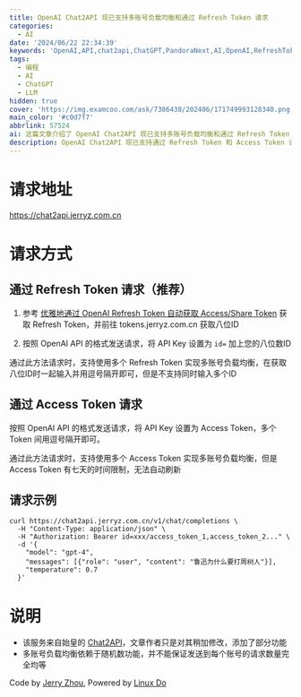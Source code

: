 ```yaml
---
title: OpenAI Chat2API 现已支持多账号负载均衡和通过 Refresh Token 请求
categories:
  - AI
date: '2024/06/22 22:34:39'
keywords: 'OpenAI,API,chat2api,ChatGPT,PandoraNext,AI,OpenAI,RefreshToken,Neo,始皇,AccessToken,ShareToken'
tags:
  - 编程
  - AI
  - ChatGPT
  - LLM
hidden: true
cover: 'https://img.examcoo.com/ask/7386438/202406/171749993128340.png'
main_color: '#c0d7f7'
abbrlink: 57524
ai: 这篇文章介绍了 OpenAI Chat2API 现已支持多账号负载均衡和通过 Refresh Token 请求。提供了两种请求方式：通过 Refresh Token 和 Access Token，并给出了具体请求示例。文章说明了服务的来源及其多账号负载均衡的实现原理。
description: OpenAI Chat2API 现已支持通过 Refresh Token 和 Access Token 请求，实现多账号负载均衡。
---
```


# 请求地址

https://chat2api.jerryz.com.cn


# 请求方式

## 通过 Refresh Token 请求（推荐）

1. 参考 [优雅地通过 OpenAI Refresh Token 自动获取 Access/Share Token](https://blog.jerryz.com.cn/article/refresh-token/) 获取 Refresh Token，并前往 tokens.jerryz.com.cn 获取八位ID

2. 按照 OpenAI API 的格式发送请求，将 API Key 设置为 `id=` 加上您的八位数ID

通过此方法请求时，支持使用多个 Refresh Token 实现多账号负载均衡，在获取八位ID时一起输入并用逗号隔开即可，但是不支持同时输入多个ID

## 通过 Access Token 请求

按照 OpenAI API 的格式发送请求，将 API Key 设置为 Access Token，多个 Token 间用逗号隔开即可。

通过此方法请求时，支持使用多个 Access Token 实现多账号负载均衡，但是 Access Token 有七天的时间限制，无法自动刷新

## 请求示例

```shell
curl https://chat2api.jerryz.com.cn/v1/chat/completions \
  -H "Content-Type: application/json" \
  -H "Authorization: Bearer id=xxx/access_token_1,access_token_2..." \
  -d '{
    "model": "gpt-4",
    "messages": [{"role": "user", "content": "鲁迅为什么要打周树人"}],
    "temperature": 0.7
  }'

```

# 说明

- 该服务来自始皇的 [Chat2API](https://api.oaifree.com/)，文章作者只是对其稍加修改，添加了部分功能
- 多账号负载均衡依赖于随机数功能，并不能保证发送到每个账号的请求数量完全均等

Code by [Jerry Zhou](https://jerryz.com.cn/), Powered by [Linux Do](https://linux.do/)